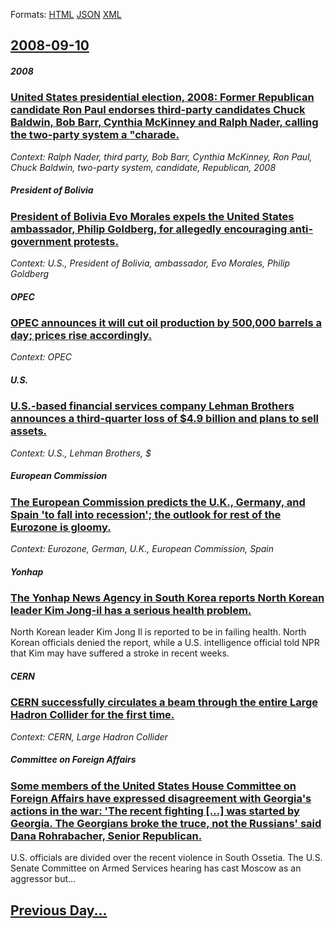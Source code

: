 
Formats: [HTML](2008/09/10/index.html)  [JSON](2008/09/10/index.json)  [XML](2008/09/10/index.xml)  

## [2008-09-10](/news/2008/09/10/index.md)

##### 2008
### [ United States presidential election, 2008: Former Republican candidate Ron Paul endorses third-party candidates Chuck Baldwin, Bob Barr, Cynthia McKinney and Ralph Nader, calling the two-party system a "charade.](/news/2008/09/10/united-states-presidential-election-2008-former-republican-candidate-ron-paul-endorses-third-party-candidates-chuck-baldwin-bob-barr-cy.md)
_Context: Ralph Nader, third party, Bob Barr, Cynthia McKinney, Ron Paul, Chuck Baldwin, two-party system, candidate, Republican, 2008_

##### President of Bolivia
### [ President of Bolivia Evo Morales expels the United States ambassador, Philip Goldberg, for allegedly encouraging anti-government protests. ](/news/2008/09/10/president-of-bolivia-evo-morales-expels-the-united-states-ambassador-philip-goldberg-for-allegedly-encouraging-anti-government-protests.md)
_Context: U.S., President of Bolivia, ambassador, Evo Morales, Philip Goldberg_

##### OPEC
### [ OPEC announces it will cut oil production by 500,000 barrels a day; prices rise accordingly. ](/news/2008/09/10/opec-announces-it-will-cut-oil-production-by-500-000-barrels-a-day-prices-rise-accordingly.md)
_Context: OPEC_

##### U.S.
### [ U.S.-based financial services company Lehman Brothers announces a third-quarter loss of $4.9 billion and plans to sell assets. ](/news/2008/09/10/u-s-based-financial-services-company-lehman-brothers-announces-a-third-quarter-loss-of-4-9-billion-and-plans-to-sell-assets.md)
_Context: U.S., Lehman Brothers, $_

##### European Commission
### [ The European Commission predicts the U.K., Germany, and Spain 'to fall into recession'; the outlook for rest of the Eurozone is gloomy. ](/news/2008/09/10/the-european-commission-predicts-the-u-k-germany-and-spain-to-fall-into-recession-the-outlook-for-rest-of-the-eurozone-is-gloomy.md)
_Context: Eurozone, German, U.K., European Commission, Spain_

##### Yonhap
### [ The Yonhap News Agency in South Korea reports North Korean leader Kim Jong-il has a serious health problem. ](/news/2008/09/10/the-yonhap-news-agency-in-south-korea-reports-north-korean-leader-kim-jong-il-has-a-serious-health-problem.md)
North Korean leader Kim Jong Il is reported to be in failing health. North Korean officials denied the report, while a U.S. intelligence official told NPR that Kim may have suffered a stroke in recent weeks.

##### CERN
### [ CERN successfully circulates a beam through the entire Large Hadron Collider for the first time. ](/news/2008/09/10/cern-successfully-circulates-a-beam-through-the-entire-large-hadron-collider-for-the-first-time.md)
_Context: CERN, Large Hadron Collider_

##### Committee on Foreign Affairs
### [ Some members of the United States House Committee on Foreign Affairs have expressed disagreement with Georgia's actions in the war: 'The recent fighting [...] was started by Georgia. The Georgians broke the truce, not the Russians' said Dana Rohrabacher, Senior Republican. ](/news/2008/09/10/some-members-of-the-united-states-house-committee-on-foreign-affairs-have-expressed-disagreement-with-georgia-s-actions-in-the-war-the-re.md)
U.S. officials are divided over the recent violence in South Ossetia. The U.S. Senate Committee on Armed Services hearing has cast Moscow as an aggressor but...

## [Previous Day...](/news/2008/09/9/index.md)

